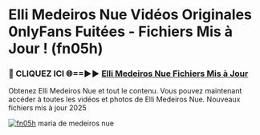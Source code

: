 # Elli Medeiros Nue Vidéos Originales 0nlyFans Fuitées - Fichiers Mis à Jour ! (fn05h)

<h3>🔴 CLIQUEZ ICI 🌐==►► <a href="https://tinyurl.com/2pmr4ezf" rel="nofollow">Elli Medeiros Nue Fichiers Mis à Jour</a></h3>

Obtenez Elli Medeiros Nue et tout le contenu. Vous pouvez maintenant accéder à toutes les vidéos et photos de Elli Medeiros Nue. Nouveaux fichiers mis à jour 2025

[![fn05h](https://i.imgur.com/6SNvagu.gif)](https://tinyurl.com/2pmr4ezf)
maria de medeiros nue